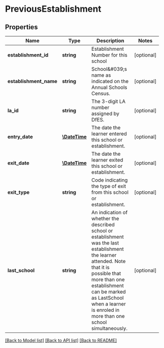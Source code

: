 # PreviousEstablishment

## Properties
Name | Type | Description | Notes
------------ | ------------- | ------------- | -------------
**establishment_id** | **string** | Establishment Number for this school | [optional] 
**establishment_name** | **string** | School&amp;#039;s name as indicated on the Annual Schools Census. | [optional] 
**la_id** | **string** | The 3-digit LA number assigned by DfES. | [optional] 
**entry_date** | [**\DateTime**](Date.md) | The date the learner entered this school or establishment. | [optional] 
**exit_date** | [**\DateTime**](Date.md) | The date the learner exited this school or establishment. | [optional] 
**exit_type** | **string** | Code indicating the type of exit from this school or establishment. | [optional] 
**last_school** | **string** | An indication of whether the described school or establishment was the last establishment the learner attended. Note that it is possible that more than one establishment can be marked as LastSchool when a learner is enroled in more than one school simultaneously. | [optional] 

[[Back to Model list]](../README.md#documentation-for-models) [[Back to API list]](../README.md#documentation-for-api-endpoints) [[Back to README]](../README.md)


